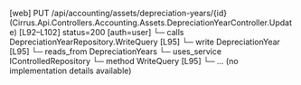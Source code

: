 [web] PUT /api/accounting/assets/depreciation-years/{id}  (Cirrus.Api.Controllers.Accounting.Assets.DepreciationYearController.Update)  [L92–L102] status=200 [auth=user]
  └─ calls DepreciationYearRepository.WriteQuery [L95]
  └─ write DepreciationYear [L95]
    └─ reads_from DepreciationYears
  └─ uses_service IControlledRepository<DepreciationYear>
    └─ method WriteQuery [L95]
      └─ ... (no implementation details available)

